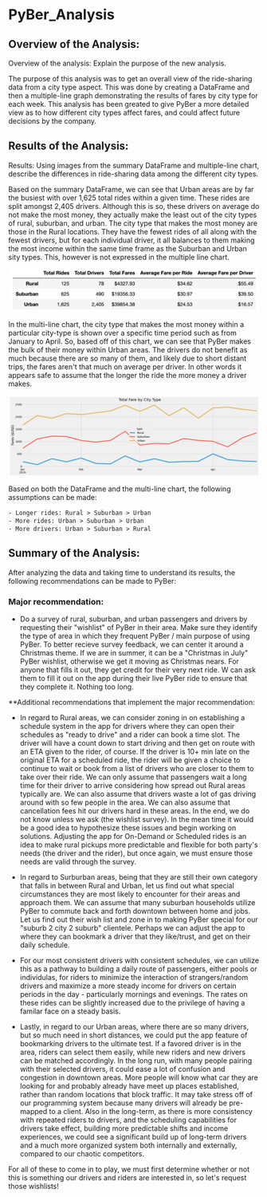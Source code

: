 # PyBer_Analysis

## Overview of the Analysis:
Overview of the analysis: Explain the purpose of the new analysis.

The purpose of this analysis was to get an overall view of the ride-sharing data from a city type aspect. This was done by creating a DataFrame and then a multiple-line graph demonstrating the results of fares by city type for each week. This analysis has been greated to give PyBer a more detailed view as to how different city types affect fares, and could affect future decisions by the company.

## Results of the Analysis:
Results: Using images from the summary DataFrame and multiple-line chart, describe the differences in ride-sharing data among the different city types.

Based on the summary DataFrame, we can see that Urban areas are by far the busiest with over 1,625 total rides within a given time. These rides are split amongst 2,405 drivers. Although this is so, these drivers on average do not make the most money, they actually make the least out of the city types of rural, suburban, and urban. The city type that makes the most money are those in the Rural locations. They have the fewest rides of all along with the fewest drivers, but for each individual driver, it all balances to them making the most income within the same time frame as the Suburban and Urban sity types. This, however is not expressed in the multiple line chart.

![](Analysis/PyBer_Summary_Data_df.png)

In the multi-line chart, the city type that makes the most money within a particular city-type is shown over a specific time period such as from January to April. So, based off of this chart, we can see that PyBer makes the bulk of their money within Urban areas. The drivers do not benefit as much because there are so many of them, and likely due to short distant trips, the fares aren't that much on average per driver. In other words it appears safe to assume that the longer the ride the more money a driver makes. 

![](Analysis/PyBer_fare_summary.png)

Based on both the DataFrame and the multi-line chart, the following assumptions can be made:

    - Longer rides: Rural > Suburban > Urban 
    - More rides: Urban > Suburban > Urban
    - More drivers: Urban > Suburban > Rural

## Summary of the Analysis:

After analyzing the data and taking time to understand its results, the following recommendations can be made to PyBer:

### Major recommendation:

- Do a survey of rural, suburban, and urban passengers and drivers by requesting their "wishlist" of PyBer in their area. Make sure they identify the type of      area in which they frequent PyBer / main purpose of using PyBer. To better recieve survey feedback, we can center it around a Christmas theme. If we are in       summer, it can be a "Christmas in July" PyBer wishlist, otherwise we get it moving as Christmas nears. For anyone that fills it out, they get credit for         their very next ride. W can ask them to fill it out on the app during their live PyBer ride to ensure that they complete it. Nothing too long. 
    
**Additional recommendations that implement the major recommendation:

- In regard to Rural areas, we can consider zoning in on establishing a schedule system in the app for drivers where they can open their schedules as "ready  to drive" and a rider can book a time slot. The driver will have a count down to start driving and then get on route with an ETA given to the rider, of           course. If the driver is 10+ min late on the original ETA for a scheduled ride, the rider will be given a choice to continue to wait or book from a list of       drivers who are closer to them to take over their ride. We can only assume that passengers wait a long time for their driver to arrive considering how           spread out Rural areas typically are. We can also assume that drivers waste a lot of gas driving around with so few people in the area. We can also assume       that cancellation fees hit our drivers hard in these areas. In the end, we do not know unless we ask (the wishlist survey). In the mean time it would be a good idea to hypothesize these issues and begin working on solutions. Adjusting the app for On-Demand or Scheduled rides is an idea to make rural pickups more predictable and flexible for both party's needs (the driver and the rider), but once again, we must ensure those needs are valid through the survey.

- In regard to Surburban areas, being that they are still their own category that falls in between Rural and Urban, let us find out what special circumstances they are most likely to encounter for their areas and approach them. We can assume that many suburban households utilize PyBer to commute back and forth downtown between home and jobs. Let us find out their wish list and zone in to making PyBer special for our "suburb 2 city 2 suburb" clientele. Perhaps we can adjust the app to where they can bookmark a driver that they like/trust, and get on their daily schedule.
    
- For our most consistent drivers with consistent schedules, we can utilize this as a pathway to building a daily route of passengers, either pools or individulas, for riders to minimize the interaction of strangers/random drivers and maximize a more steady income for drivers on certain periods in the day - particularly mornings and evenings. The rates on these rides can be slightly increased due to the privilege of having a familar face on a steady basis. 

- Lastly, in regard to our Urban areas, where there are so many drivers, but so much need in short distances, we could put the app feature of bookmarking drivers to the ultimate test. If a favored driver is in the area, riders can select them easily, while new riders and new drivers can be matched accordingly. In the long run, with many people pairing with their selected drivers, it could ease a lot of confusion and congestion in downtown areas. More people will know what car they are looking for and probably already have meet up places established, rather than random locations that block traffic. It may take stress off of our programming system because many drivers will already be pre-mapped to a client. Also in the long-term, as there is more consistency with repeated riders to drivers, and the scheduling capabilities for drivers take effect, building more predictable shifts and income experiences, we could see a significant build up of long-term drivers and a much more organized system both internally and externally, compared to our chaotic competitors. 
    
For all of these to come in to play, we must first determine whether or not this is something our drivers and riders are interested in, so let's request those wishlists!
